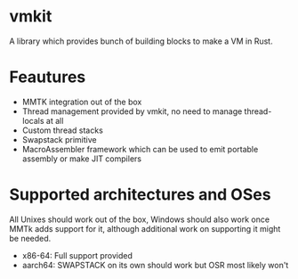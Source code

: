 # vmkit
A library which provides bunch of building blocks to make a VM in Rust. 

# Feautures

- MMTK integration out of the box
- Thread management provided by vmkit, no need to manage thread-locals at all
- Custom thread stacks
- Swapstack primitive
- MacroAssembler framework which can be used to emit portable assembly or make JIT compilers


# Supported architectures and OSes

All Unixes should work out of the box, Windows should also work once MMTk adds support for it, although additional work on supporting it might be needed.

- x86-64: Full support provided
- aarch64: SWAPSTACK on its own should work but OSR most likely won't

